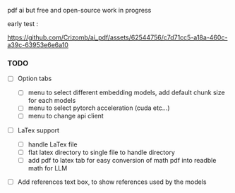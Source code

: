 pdf ai but free and open-source
work in progress

early test : 

https://github.com/Crizomb/ai_pdf/assets/62544756/c7d71cc5-a18a-460c-a39c-63953e6e6a10

### TODO 

- [ ] Option tabs
    - [ ] menu to select different embedding models, add default chunk size for each models
    - [ ] menu to select pytorch acceleration (cuda etc...)
    - [ ] menu to change api client
    
- [ ] LaTex support
    - [ ] handle LaTex file
    - [ ] flat latex directory to single file to handle directory
    - [ ] add pdf to latex tab for easy conversion of math pdf into readble math for LLM

- [ ]  Add references text box, to show references used by the models
      

